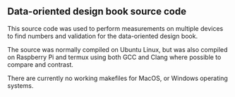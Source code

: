 Data-oriented design book source code
-------

This source code was used to perform measurements on multiple devices to find numbers and validation for the data-oriented design book.

The source was normally compiled on Ubuntu Linux, but was also compiled on Raspberry Pi and termux using both GCC and Clang where possible to compare and contrast.

There are currently no working makefiles for MacOS, or Windows operating systems.
